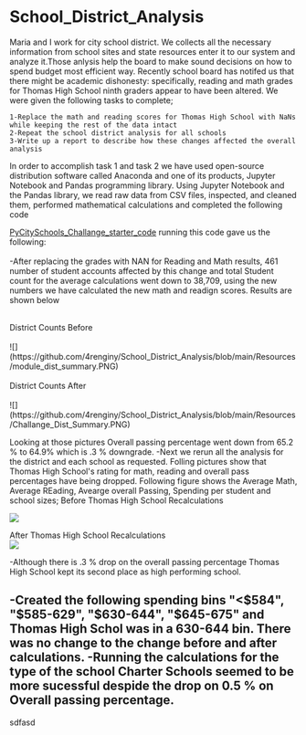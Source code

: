 # School_District_Analysis



Maria and I work for city school district. We collects all the necessary information from school sites and state resources enter it to our system and analyze it.Those anlysis help the board to make sound decisions on how to spend budget most efficient way.
Recently school board has notifed us that there might be academic dishonesty: specifically, reading and math grades for Thomas High School ninth graders appear to have been altered. We were given the following tasks to complete;

	1-Replace the math and reading scores for Thomas High School with NaNs while keeping the rest of the data intact
	2-Repeat the school district analysis for all schools
	3-Write up a report to describe how these changes affected the overall analysis
	

In order to accomplish task 1 and task 2 we have used open-source distribution software called Anaconda and one of its products, Jupyter Notebook and Pandas programming library. 
Using Jupyter Notebook and the Pandas library, we read raw data from CSV files, inspected, and cleaned them, performed mathematical calculations and completed the following code

[PyCitySchools_Challange_starter_code](https://github.com/4renginy/School_District_Analysis/blob/main/PyCitySchools_Challenge_starter_code.ipynb) running this code gave us the following:<br>
<br>
-After replacing the grades with NAN for Reading and Math results, 461 number of student accounts affected by this change and total Student count for the average calculations 	went down to 38,709, using the new numbers we have calculated the new math and readign scores. Results are shown below<br>

<br>
	District Counts Before<br>
    <br>
    ![](https://github.com/4renginy/School_District_Analysis/blob/main/Resources/module_dist_summary.PNG)<br>
    <br>
    District Counts After<br>
	<br>
    ![](https://github.com/4renginy/School_District_Analysis/blob/main/Resources/Challange_Dist_Summary.PNG)
	
Looking at those pictures Overall passing percentage went down from 65.2 % to 64.9% which is .3 % downgrade.
-Next we rerun all the analysis for the district and each school as requested. Folling pictures show that Thomas High School's rating for math, reading and overall pass percentages have being dropped.
Following figure shows the Average Math, Average REading, Avearge overall Passing, Spending per student and school sizes;
Before Thomas High School Recalculations<br>

![](https://github.com/4renginy/School_District_Analysis/blob/main/Resources/Module_categorized.PNG)

After Thomas High School Recalculations<br>
![](https://github.com/4renginy/School_District_Analysis/blob/main/Resources/Challange_Categorized.PNG)


	
-Although there is .3 % drop on the overall passing percentage Thomas High School kept its second place as high performing school.

-Created the following spending bins
"<$584", "$585-629", "$630-644", "$645-675" and Thomas High Schol was in a 630-644 bin. There was no change to the change before and after calculations.
-Running the calculations for the type of the school 
Charter Schools seemed to be more sucessful despide the drop on 0.5 % on Overall passing percentage.
-
 
sdfasd

